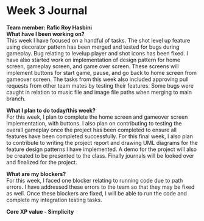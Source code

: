 # Week 3 Journal
<b>Team member: Rafic Roy Hasbini</b>
<br>
<b>What have I been working on?</b>
<br>
This week I have focused on a handful of tasks. The shot level up feature using decorator pattern has been merged and tested for bugs during gameplay. Bug relating to levelup player and shot icons has been fixed. I have also started work on implementation of design pattern for home screen, gameplay screen, and game over screen. These screens will implement buttons for start game, pause, and go back to home screen from gameover screen. The tasks from this week also included approving pull requests from other team mates by testing their features. Some bugs were caught in relation to music file and image file paths when merging to main branch.

<b>What I plan to do today/this week?</b>
<br>
For this week, I plan to complete the home screen and gameover screen implementation, with buttons. I also plan on contributing to testing the overall gameplay once the project has been completed to ensure all features have been completed successfully. For this final week, I also plan to contribute to writing the project report and drawing UML diagrams for the feature design patterns I have implemented. A demo for the project will also be created to be presented to the class. Finally journals will be looked over and finalized for the project.

<b>What are my blockers?</b>
<br>
For this week, I faced one blocker relating to running code due to path errors. I have addressed these errors to the team so that they may be fixed as well. Once these blockers are fixed, I will be able to run the code and complete my integration testing tasks.

<b>Core XP value - Simplicity</b>
<br>
